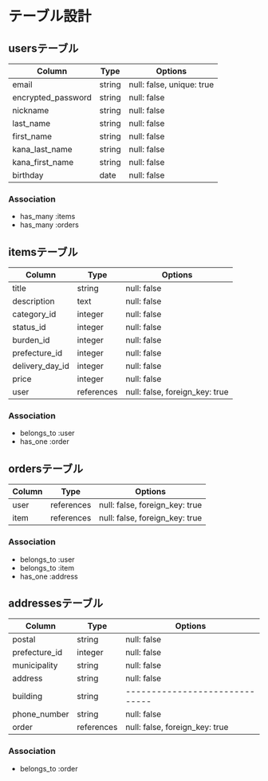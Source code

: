 # テーブル設計

## usersテーブル

| Column             | Type   | Options                   |
| ------------------ | ------ | ------------------------- |
| email              | string | null: false, unique: true |
| encrypted_password | string | null: false               |
| nickname           | string | null: false               |
| last_name          | string | null: false               |
| first_name         | string | null: false               |
| kana_last_name     | string | null: false               |
| kana_first_name    | string | null: false               |
| birthday           | date   | null: false               |

### Association

- has_many :items
- has_many :orders

## itemsテーブル

| Column                    | Type       | Options                        |
| ---------------------     | ---------- | ------------------------------ |
| title                     | string     | null: false                    |
| description               | text       | null: false                    |
| category_id               | integer    | null: false                    |
| status_id                 | integer    | null: false                    |
| burden_id                 | integer    | null: false                    |
| prefecture_id             | integer    | null: false                    |
| delivery_day_id           | integer    | null: false                    |
| price                     | integer    | null: false                    |
| user                      | references | null: false, foreign_key: true |

### Association

- belongs_to :user
- has_one    :order

## ordersテーブル

| Column             | Type       | Options                        |
| ------------------ | ---------- | ------------------------------ |
| user               | references | null: false, foreign_key: true |
| item               | references | null: false, foreign_key: true |

### Association

- belongs_to   :user
- belongs_to   :item
- has_one      :address

## addressesテーブル

| Column                      | Type       | Options                        |
| --------------------------- | ---------- | ------------------------------ |
| postal                      | string     | null: false                    |
| prefecture_id               | integer    | null: false                    |
| municipality                | string     | null: false                    |
| address                     | string     | null: false                    |
| building                    | string     | ------------------------------ |
| phone_number                | string     | null: false                    |
| order                       | references | null: false, foreign_key: true |

### Association

- belongs_to :order